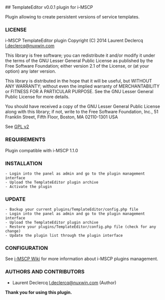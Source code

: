 ## TemplateEditor v0.0.1 plugin for i-MSCP

Plugin allowing to create persistent versions of service templates.

### LICENSE

 i-MSCP TemplateEditor plugin
 Copyright (C) 2014 Laurent Declercq <l.declercq@nuxwin.com>

 This library is free software; you can redistribute it and/or
 modify it under the terms of the GNU Lesser General Public
 License as published by the Free Software Foundation; either
 version 2.1 of the License, or (at your option) any later version.

 This library is distributed in the hope that it will be useful,
 but WITHOUT ANY WARRANTY; without even the implied warranty of
 MERCHANTABILITY or FITNESS FOR A PARTICULAR PURPOSE.  See the GNU
 Lesser General Public License for more details.

 You should have received a copy of the GNU Lesser General Public
 License along with this library; if not, write to the Free Software
 Foundation, Inc., 51 Franklin Street, Fifth Floor, Boston, MA  02110-1301  USA

 See [GPL v2](http://www.gnu.org/licenses/lgpl-2.1.txt "LGPL v2.1")

### REQUIREMENTS

Plugin compatible with i-MSCP 1.1.0

### INSTALLATION

	- Login into the panel as admin and go to the plugin management interface
	- Upload the TemplateEditor plugin archive
	- Activate the plugin

### UPDATE

	- Backup your current plugins/TemplateEditor/config.php file
	- Login into the panel as admin and go to the plugin management interface
	- Upload the TemplateEditor plugin archive
	- Restore your plugins/TemplateEditor/config.php file (check for any change)
	- Update the plugin list through the plugin interface

### CONFIGURATION

See [i-MSCP Wiki](http://wiki.i-mscp.net/doku.php?id=plugins:management "Plugin Management Interface") for more information about i-MSCP plugins management.

### AUTHORS AND CONTRIBUTORS

 * Laurent Declercq <l.declercq@nuxwin.com> (Author)

**Thank you for using this plugin.**
